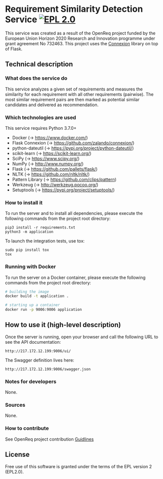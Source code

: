 # Requirement Similarity Detection Service [![EPL 2.0](https://img.shields.io/badge/License-EPL%202.0-blue.svg)](https://www.eclipse.org/legal/epl-2.0/)

This service was created as a result of the OpenReq project funded by the European Union Horizon 2020 Research and Innovation programme under grant agreement No 732463.
This project uses the [Connexion](https://github.com/zalando/connexion) library on top of Flask.

## Technical description
### What does the service do
This service analyzes a given set of requirements and measures the similarity for each requirement with all other requirements (pairwise).
The most similar requirement pairs are then marked as potential similar candidates and delivered as recommendation.


### Which technologies are used
This service requires Python 3.7.0+

- Docker (-> https://www.docker.com/)
- Flask Connexion (-> https://github.com/zalando/connexion/)
- python-dateutil (-> https://pypi.org/project/python-dateutil/)
- scikit-learn (-> https://scikit-learn.org/)
- SciPy (-> https://www.scipy.org/)
- NumPy (-> http://www.numpy.org/)
- Flask (-> https://github.com/pallets/flask/)
- NLTK (-> https://github.com/nltk/nltk/)
- Pattern Library (-> https://github.com/clips/pattern)
- Werkzeug (-> http://werkzeug.pocoo.org/)
- Setuptools (-> https://pypi.org/project/setuptools/)


### How to install it
To run the server and to install all dependencies, please execute the following commands from the project root directory:

```
pip3 install -r requirements.txt
python3 -m application
```

To launch the integration tests, use tox:
```
sudo pip install tox
tox
```

### Running with Docker

To run the server on a Docker container, please execute the following commands from the project root directory:

```bash
# building the image
docker build -t application .

# starting up a container
docker run -p 9006:9006 application
```

## How to use it (high-level description)

Once the server is running, open your browser and call the following URL to see the API documentation:

```
http://217.172.12.199:9006/ui/
```

The Swagger definition lives here:

```
http://217.172.12.199:9006/swagger.json
```

### Notes for developers
None.

### Sources
None.

### How to contribute
See OpenReq project contribution [Guidlines](https://github.com/OpenReqEU/OpenReq/blob/master/CONTRIBUTING.md "Guidlines")

## License
Free use of this software is granted under the terms of the EPL version 2 (EPL2.0).
